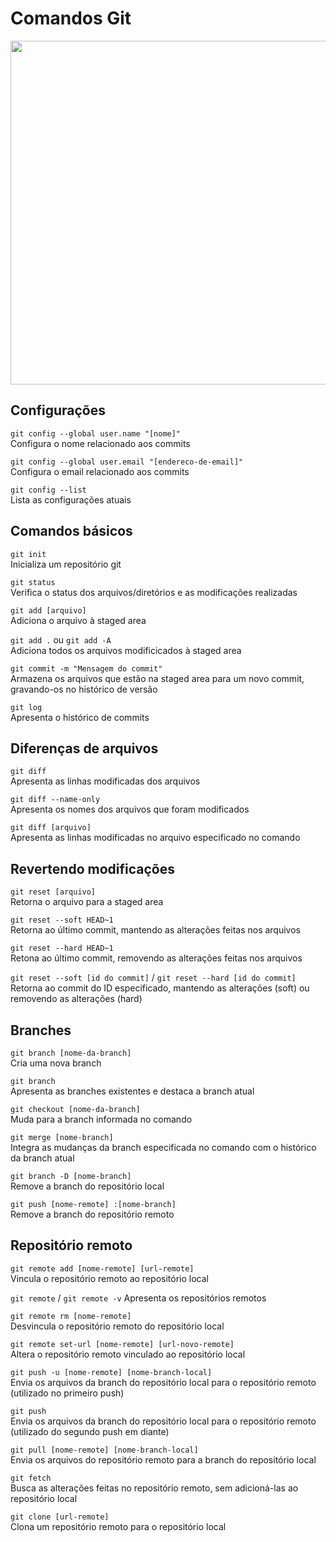 # Comandos Git

<img src="https://user-images.githubusercontent.com/77423877/212448635-0d5a1db3-1480-4910-baa8-971115cd06a4.png" width=550>

## Configurações
`git config --global user.name "[nome]"`  
Configura o nome relacionado aos commits  
  
`git config --global user.email "[endereco-de-email]"`  
Configura o email relacionado aos commits  
  
`git config --list`  
Lista as configurações atuais  

## Comandos básicos
`git init`  
Inicializa um repositório git  
  
`git status`  
Verifica o status dos arquivos/diretórios e as modificações realizadas  
  
`git add [arquivo]`  
Adiciona o arquivo à staged area  
  
`git add .` ou `git add -A`  
Adiciona todos os arquivos modificicados à staged area  
  
`git commit -m "Mensagem do commit"`  
Armazena os arquivos que estão na staged area para um novo commit, gravando-os no histórico de versão  
    
`git log`  
Apresenta o histórico de commits  

## Diferenças de arquivos
`git diff`  
Apresenta as linhas modificadas dos arquivos  
  
`git diff --name-only`  
Apresenta os nomes dos arquivos que foram modificados  
  
`git diff [arquivo]`  
Apresenta as linhas modificadas no arquivo especificado no comando  

## Revertendo modificações
`git reset [arquivo]`  
Retorna o arquivo para a staged area  
  
`git reset --soft HEAD~1`  
Retorna ao último commit, mantendo as alterações feitas nos arquivos  
  
`git reset --hard HEAD~1`  
Retona ao último commit, removendo as alterações feitas nos arquivos

`git reset --soft [id do commit]` / `git reset --hard [id do commit]`  
Retorna ao commit do ID especificado, mantendo as alterações (soft) ou removendo as alterações (hard)  

## Branches
`git branch [nome-da-branch]`  
Cria uma nova branch  
  
`git branch`  
Apresenta as branches existentes e destaca a branch atual  
  
`git checkout [nome-da-branch]`  
Muda para a branch informada no comando  
  
`git merge [nome-branch]`  
Integra as mudanças da branch especificada no comando com o histórico da branch atual  
  
`git branch -D [nome-branch]`  
Remove a branch do repositório local  
  
`git push [nome-remote] :[nome-branch]`  
Remove a branch do repositório remoto

## Repositório remoto
`git remote add [nome-remote] [url-remote]`  
Vincula o repositório remoto ao repositório local  
  
`git remote` / `git remote -v`
Apresenta os repositórios remotos  

`git remote rm [nome-remote]`  
Desvincula o repositório remoto do repositório local  
  
`git remote set-url [nome-remote] [url-novo-remote]`  
Altera o repositório remoto vinculado ao repositório local  
  
`git push -u [nome-remote] [nome-branch-local]`  
Envia os arquivos da branch do repositório local para o repositório remoto (utilizado no primeiro push)  
  
`git push`  
Envia os arquivos da branch do repositório local para o repositório remoto (utilizado do segundo push em diante)  
  
`git pull [nome-remote] [nome-branch-local]`  
Envia os arquivos do repositório remoto para a branch do repositório local  
  
`git fetch`  
Busca as alterações feitas no repositório remoto, sem adicioná-las ao repositório local  
  
`git clone [url-remote]`  
Clona um repositório remoto para o repositório local  
